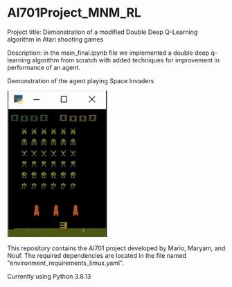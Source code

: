 # AI701Project_MNM_RL
Project title: Demonstration of a modified Double Deep Q-Learning algorithm in Atari shooting games

Description: in the main_final.ipynb file we implemented a double deep q-learning algorithm from scratch with added techniques for improvement in performance of an agent.

Demonstration of the agent playing Space Invaders

![](https://github.com/Mario-16180/AI701Project_MNM_RL/blob/main/project_gif.gif)

This repository contains the AI701 project developed by Mario, Maryam, and Nouf. The required dependencies are located in the file named "environment_requirements_limux.yaml".

Currently using Python 3.8.13

